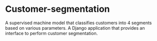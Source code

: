 # Customer-segmentation

A supervised machine model that classifies customers into 4 segments based on various parameters. A Django application that provides an
interface to perform customer segmentation.
